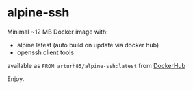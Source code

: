 # alpine-ssh
Minimal ~12 MB Docker image with:

 - alpine latest (auto build on update via docker hub) 
 - openssh client tools

available as `FROM arturh85/alpine-ssh:latest` from [DockerHub](https://hub.docker.com/r/arturh85/alpine-ssh) 

Enjoy.
